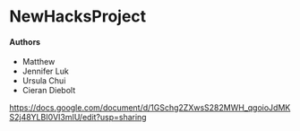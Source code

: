 # NewHacksProject
#### Authors
- Matthew
- Jennifer Luk
- Ursula Chui
- Cieran Diebolt

https://docs.google.com/document/d/1GSchg2ZXwsS282MWH_qgoioJdMKS2j48YLBI0VI3mIU/edit?usp=sharing